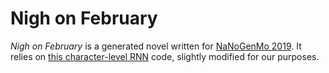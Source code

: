 # Nigh on February

*Nigh on February* is a generated novel written for [NaNoGenMo 2019](https://github.com/NaNoGenMo/2019). It relies on [this character-level RNN](https://github.com/spro/char-rnn.pytorch) code, slightly modified for our purposes.
